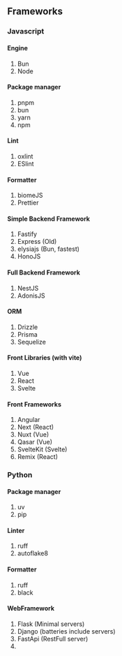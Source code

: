 ## Frameworks

### Javascript
#### Engine
1. Bun
2. Node
#### Package manager
1. pnpm
2. bun
3. yarn
4. npm
#### Lint
1. oxlint
2. ESlint
#### Formatter
1. biomeJS
2. Prettier
#### Simple Backend Framework
1. Fastify
2. Express (Old)
3. elysiajs (Bun, fastest)
4. HonoJS
#### Full Backend Framework
1. NestJS
2. AdonisJS
#### ORM
1. Drizzle
2. Prisma
3. Sequelize
#### Front Libraries (with vite)
1. Vue
2. React
3. Svelte
#### Front Frameworks
1. Angular
2. Next (React)
3. Nuxt (Vue)
4. Qasar (Vue)
5. SvelteKit (Svelte)
6. Remix (React)

### Python
#### Package manager
1. uv
2. pip
#### Linter
1. ruff
2. autoflake8
#### Formatter
1. ruff
2. black
#### WebFramework
1. Flask (Minimal servers)
2. Django (batteries include servers)
3. FastApi (RestFull server)
4. 
